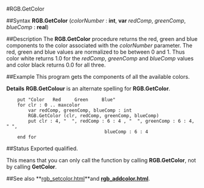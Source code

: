 
#RGB.GetColor

##Syntax
**RGB.GetColor** (_colorNumber_ : **int**, 
**var** _redComp_, _greenComp_, _blueComp_ : **real**)



##Description
The **RGB.GetColor** procedure returns the red, green and blue components to the color associated with the _colorNumber_ parameter. The red, green and blue values are normalized to be between 0 and 1. Thus color white returns 1.0 for the _redComp_, _greenComp_ and _blueComp_ values and color black returns 0.0 for all three.


##Example
This program gets the components of all the available colors.


**Details**   **RGB.GetColour** is an alternate spelling for **RGB.GetColor**.


        put "Color   Red     Green     Blue"
        for clr : 0 .. maxcolor
            var redComp, greenComp, blueComp : int
            RGB.GetColor (clr, redComp, greenComp, blueComp)
            put clr : 4, "  ", redComp : 6 : 4 , "  ", greenComp : 6 : 4, " ", 
                                        blueComp : 6 : 4
        end for
##Status
Exported qualified.

This means that you can only call the function by calling **RGB.GetColor**, not by calling **GetColor**.


##See also
**[rgb_setcolor.html](RGB.SetColor)**and **[rgb_addcolor.html](RGB.AddColor)**.

